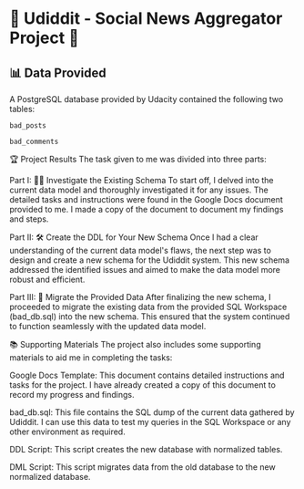 # 🎉 Udiddit - Social News Aggregator Project 🎉

## 📊 Data Provided
A PostgreSQL database provided by Udacity contained the following two tables:

`bad_posts`

`bad_comments`

🏆 Project Results
The task given to me was divided into three parts:

Part I: 🕵️‍♂️ Investigate the Existing Schema
To start off, I delved into the current data model and thoroughly investigated it for any issues. The detailed tasks and instructions were found in the Google Docs document provided to me. I made a copy of the document to document my findings and steps.

Part II: 🛠️ Create the DDL for Your New Schema
Once I had a clear understanding of the current data model's flaws, the next step was to design and create a new schema for the Udiddit system. This new schema addressed the identified issues and aimed to make the data model more robust and efficient.

Part III: 🚀 Migrate the Provided Data
After finalizing the new schema, I proceeded to migrate the existing data from the provided SQL Workspace (bad_db.sql) into the new schema. This ensured that the system continued to function seamlessly with the updated data model.

📚 Supporting Materials
The project also includes some supporting materials to aid me in completing the tasks:

Google Docs Template: This document contains detailed instructions and tasks for the project. I have already created a copy of this document to record my progress and findings.

bad_db.sql: This file contains the SQL dump of the current data gathered by Udiddit. I can use this data to test my queries in the SQL Workspace or any other environment as required.

DDL Script: This script creates the new database with normalized tables.

DML Script: This script migrates data from the old database to the new normalized database.
